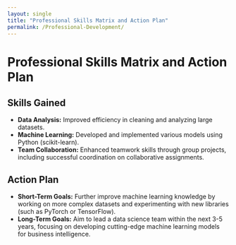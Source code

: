 ```yaml
---
layout: single
title: "Professional Skills Matrix and Action Plan"
permalink: /Professional-Development/
---
```


# Professional Skills Matrix and Action Plan

## Skills Gained
- **Data Analysis:** Improved efficiency in cleaning and analyzing large datasets.
- **Machine Learning:** Developed and implemented various models using Python (scikit-learn).
- **Team Collaboration:** Enhanced teamwork skills through group projects, including successful coordination on collaborative assignments.

## Action Plan
- **Short-Term Goals:** Further improve machine learning knowledge by working on more complex datasets and experimenting with new libraries (such as PyTorch or TensorFlow).
- **Long-Term Goals:** Aim to lead a data science team within the next 3-5 years, focusing on developing cutting-edge machine learning models for business intelligence.
